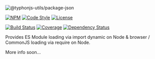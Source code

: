![@typhonjs-utils/package-json](https://i.imgur.com/5O2R1LI.png)

[![NPM](https://img.shields.io/npm/v/@typhonjs-utils/loader-module.svg?label=npm)](https://www.npmjs.com/package/@typhonjs-utils/loader-module)
[![Code Style](https://img.shields.io/badge/code%20style-allman-yellowgreen.svg?style=flat)](https://en.wikipedia.org/wiki/Indent_style#Allman_style)
[![License](https://img.shields.io/badge/license-MPLv2-yellowgreen.svg?style=flat)](https://github.com/typhonjs-node-utils/loader-module/blob/main/LICENSE)

[![Build Status](https://github.com/typhonjs-node-utils/loader-module/workflows/CI/CD/badge.svg)](#)
[![Coverage](https://img.shields.io/codecov/c/github/typhonjs-node-utils/loader-module.svg)](https://codecov.io/github/typhonjs-node-utils/loader-module)
[![Dependency Status](https://david-dm.org/typhonjs-node-utils/loader-module.svg)](https://david-dm.org/typhonjs-node-utils/loader-module)

Provides ES Module loading via import dynamic on Node & browser / CommonJS loading via require on Node. 

More info soon...
